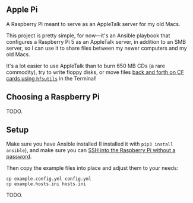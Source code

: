 ## Apple Pi

A Raspberry Pi meant to serve as an AppleTalk server for my old Macs.

This project is pretty simple, for now—it's an Ansible playbook that configures a Raspberry Pi 5 as an AppleTalk server, in addition to an SMB server, so I can use it to share files between my newer computers and my old Macs.

It's a lot easier to use AppleTalk than to burn 650 MB CDs (a rare commodity), try to write floppy disks, or move files [back and forth on CF cards using `hfsutils`](https://www.jeffgeerling.com/blog/2024/getting-files-and-powerbook-3400c-hfsutils) in the Terminal!

## Choosing a Raspberry Pi

TODO.

## Setup

Make sure you have Ansible installed (I installed it with `pip3 install ansible`), and make sure you can [SSH into the Raspberry Pi without a password](https://raspberrypi.stackexchange.com/a/54536/6506).

Then copy the example files into place and adjust them to your needs:

```
cp example.config.yml config.yml
cp example.hosts.ini hosts.ini
```

TODO.
